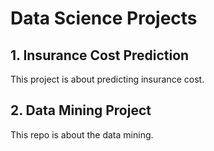 # Data Science Projects
## 1. Insurance Cost Prediction
  This project is about predicting insurance cost.
## 2. Data Mining Project
This repo is about the data mining.
